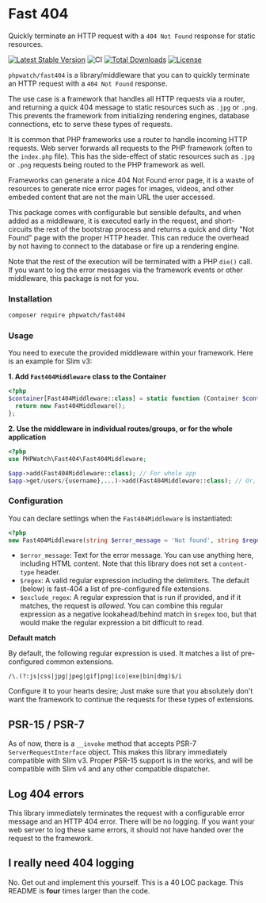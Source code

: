 # Fast 404

Quickly terminate an HTTP request with a `404 Not Found` response for static resources.

[![Latest Stable Version](https://poser.pugx.org/phpwatch/fast404/v)](https://packagist.org/packages/phpwatch/fast404) ![CI](https://github.com/PHPWatch/Fast404/workflows/CI/badge.svg?branch=master) [![Total Downloads](https://poser.pugx.org/phpwatch/fast404/downloads)](https://packagist.org/packages/phpwatch/fast404) [![License](https://poser.pugx.org/phpwatch/fast404/license)](https://github/phpwatch/fast404)

`phpwatch/fast404` is a library/middleware that you can to quickly terminate an HTTP request with a `404 Not Found` response.

The use case is a framework that handles all HTTP requests via a router, and returning a quick 404 message to static resources such as `.jpg` or `.png`. This prevents the framework from initializing rendering engines, database connections, etc to serve these types of requests. 

It is common that PHP frameworks use a router to handle incoming HTTP requests. Web server forwards all requests to the PHP framework (often to the `index.php` file). This has the side-effect of static resources such as `.jpg` or `.png` requests being routed to the PHP framework as well. 

Frameworks can generate a nice 404 Not Found error page, it is a waste of resources to generate nice error pages for images, videos, and other embeded content that are not the main URL the user accessed. 

This package comes with configurable but sensible defaults, and when added as a middleware, it is executed early in the request, and short-circuits the rest of the bootstrap process and returns a quick and dirty "Not Found" page with the proper HTTP header. This can reduce the overhead by not having to connect to the database or fire up a rendering engine.

Note that the rest of the execution will be terminated with a PHP `die()` call. If you want to log the error messages via the framework events or other middleware, this package is not for you. 

### Installation

```bash
composer require phpwatch/fast404
```

### Usage

You need to execute the provided middleware within your framework. 
Here is an example for Slim v3:

**1. Add `Fast404Middleware` class to the Container**

```php
<?php
$container[Fast404Middleware::class] = static function (Container $container) {  
  return new Fast404Middleware();  
};
```

**2. Use the middleware in individual routes/groups, or for the whole application**

```php
<?php
use PHPWatch\Fast404\Fast404Middleware;

$app->add(Fast404Middleware::class); // For whole app
$app->get/users/{username},...)->add(Fast404Middleware::class); // Or, for individual routes
```


### Configuration

You can declare settings when the `Fast404Middleware` is instantiated:

```php
<?php
new Fast404Middleware(string $error_message = 'Not found', string $regex = null, ?string $exclude_regex = null)
```

 - `$error_message`: Text for the error message. You can use anything here, including HTML content. Note that this library does not set a `content-type` header.
 - `$regex`: A valid regular expression including the delimiters. The default (below) is fast-404 a list of pre-configured file extensions. 
 - `$exclude_regex`: A regular expression that is run if provided, and if it matches, the request is _allowed_. You can combine this regular expression as a negative lookahead/behind match in `$regex` too, but that would make the regular expression a bit difficult to read. 

**Default match**

By default, the following regular expression is used. It matches a list of pre-configured common extensions. 

```regex
/\.(?:js|css|jpg|jpeg|gif|png|ico|exe|bin|dmg)$/i
```

Configure it to your hearts desire; Just make sure that you absolutely don't want the framework to continue the requests for these types of extensions. 

## PSR-15 / PSR-7
As of now, there is a `__invoke` method that accepts PSR-7 `ServerRequestInterface` object. This makes this library immediately compatible with Slim v3. Proper PSR-15 support is in the works, and will be compatible with Slim v4 and any other compatible dispatcher. 

## Log 404 errors
This library immediately terminates the request with a configurable error message and an HTTP 404 error. There will be no logging. If you want your web server to log these same errors, it should not have handed over the request to the framework. 

## I really need 404 logging
No. Get out and implement this yourself. This is a 40 LOC package. This README is **four** times larger than the code.
